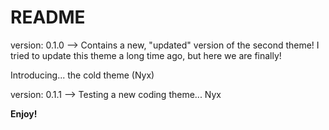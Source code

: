 # README

version: 0.1.0 --> Contains a new, "updated" version of the second theme! I tried to update this theme a long time ago, but here we are finally!

Introducing... the cold theme (Nyx)

version: 0.1.1 --> Testing a new coding theme... Nyx

**Enjoy!**
